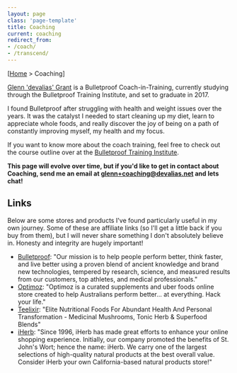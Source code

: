 ```yaml
---
layout: page
class: 'page-template'
title: Coaching
current: coaching
redirect_from:
- /coach/
- /transcend/
---
```


[[Home](/) > Coaching]

[Glenn 'devalias' Grant](/author/devalias) is a Bulletproof Coach-in-Training, currently studying through the Bulletproof Training Institute, and set to graduate in 2017.

I found Bulletproof after struggling with health and weight issues over the years. It was the catalyst I needed to start cleaning up my diet, learn to appreciate whole foods, and really discover the joy of being on a path of constantly improving myself, my health and my focus.

If you want to know more about the coach training, feel free to check out the course outline over at the [Bulletproof Training Institute](https://bi198.isrefer.com/go/CoachTraining/alias/).

**This page will evolve over time, but if you'd like to get in contact about Coaching, send me an email at <a href="mailto:glenn+coaching@devalias.net?subject=Bulletproof%20Coaching">glenn+coaching@devalias.net</a> and lets chat!**

## Links

Below are some stores and products I've found particularly useful in my own journey. Some of these are affiliate links (so I'll get a little back if you buy from them), but I will never share something I don't absolutely believe in. Honesty and integrity are hugely important!

* [Bulletproof](http://www.dpbolvw.net/click-8173002-12557522): "Our mission is to help people perform better, think faster, and live better using a proven blend of ancient knowledge and brand new technologies, tempered by research, science, and measured results from our customers, top athletes, and medical professionals."
* [Optimoz](http://www.optimoz.com.au?rfsn=75133.2391a): "Optimoz is a curated supplements and uber foods online store created to help Australians perform better... at everything. Hack your life."
* [Teelixir](http://teelixir.com/?aff=15): "Elite Nutritional Foods For Abundant Health And Personal Transformation - Medicinal Mushrooms, Tonic Herb & Superfood Blends"
* [iHerb](https://au.iherb.com/?rcode=WSB640): "Since 1996, iHerb has made great efforts to enhance your online shopping experience. Initially, our company promoted the benefits of St. John's Wort; hence the name: iHerb. We carry one of the largest selections of high-quality natural products at the best overall value. Consider iHerb your own California-based natural products store!"
